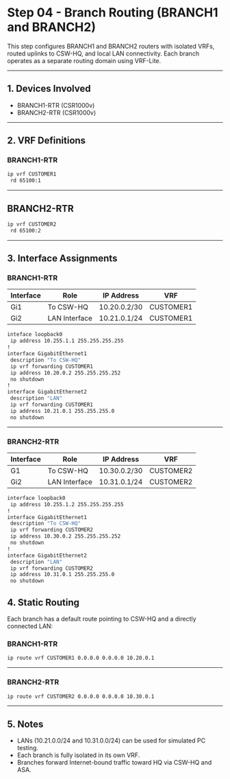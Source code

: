 # Step 04 - Branch Routing (BRANCH1 and BRANCH2)

This step configures BRANCH1 and BRANCH2 routers with isolated VRFs, routed uplinks to CSW-HQ, and local LAN connectivity. Each branch operates as a separate routing domain using VRF-Lite.

---

## 1. Devices Involved

- BRANCH1-RTR (CSR1000v)
- BRANCH2-RTR (CSR1000v)

---

## 2. VRF Definitions

### BRANCH1-RTR
```bash
ip vrf CUSTOMER1
 rd 65100:1
```

---

## BRANCH2-RTR
```bash
ip vrf CUSTOMER2
 rd 65100:2
```

---

## 3. Interface Assignments

### BRANCH1-RTR

| Interface | Role          | IP Address   | VRF       |
| --------- | ------------- | ------------ | --------- |
| Gi1       | To CSW-HQ     | 10.20.0.2/30 | CUSTOMER1 |
| Gi2       | LAN Interface | 10.21.0.1/24 | CUSTOMER1 |

```bash
inteface loopback0
 ip address 10.255.1.1 255.255.255.255
!
interface GigabitEthernet1
 description "To CSW-HQ"
 ip vrf forwarding CUSTOMER1
 ip address 10.20.0.2 255.255.255.252
 no shutdown
!
interface GigabitEthernet2
 description "LAN"
 ip vrf forwarding CUSTOMER1
 ip address 10.21.0.1 255.255.255.0
 no shutdown
```

---

### BRANCH2-RTR

| Interface | Role          | IP Address   | VRF       |
| --------- | ------------- | ------------ | --------- |
| G1        | To CSW-HQ     | 10.30.0.2/30 | CUSTOMER2 |
| Gi2       | LAN Interface | 10.31.0.1/24 | CUSTOMER2 |

```bash
interface loopback0
 ip address 10.255.1.2 255.255.255.255
!
interface GigabitEthernet1
 description "To CSW-HQ"
 ip vrf forwarding CUSTOMER2
 ip address 10.30.0.2 255.255.255.252
 no shutdown
!
interface GigabitEthernet2
 description "LAN"
 ip vrf forwarding CUSTOMER2
 ip address 10.31.0.1 255.255.255.0
 no shutdown
```

## 4. Static Routing

Each branch has a default route pointing to CSW-HQ and a directly connected LAN:

### BRANCH1-RTR
```bash
ip route vrf CUSTOMER1 0.0.0.0 0.0.0.0 10.20.0.1
```

---

### BRANCH2-RTR
```bash
ip route vrf CUSTOMER2 0.0.0.0 0.0.0.0 10.30.0.1
```

---

## 5. Notes
- LANs (10.21.0.0/24 and 10.31.0.0/24) can be used for simulated PC testing.
- Each branch is fully isolated in its own VRF.
- Branches forward Internet-bound traffic toward HQ via CSW-HQ and ASA.